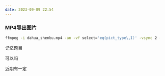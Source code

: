 ```yaml
---
date: 2023-09-09 22:54
---
```


### MP4导出图片

```bash
ffmpeg -i dahua_shenbu.mp4 -an -vf select='eq(pict_type\,I)' -vsync 2 -s '544*960' -f image2 dstPath/image-%05d.jpg
```


记忆题目

可以吗


近期有一定